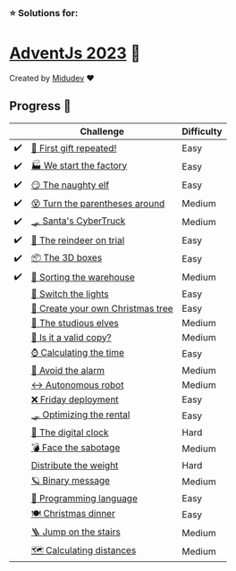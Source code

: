 ### ⭐ Solutions for:
# [AdventJs 2023](https://adventjs.dev/) 🎄

Created by [Midudev](https://twitter.com/midudev) ❤️

## Progress 📅

|  | Challenge  | Difficulty |
| ------------- | -------------- | -------------- |
|✔️| [ 🎁 First gift repeated! ](./1-first-gift-repeated/) | Easy |
|✔️| [ 🏭 We start the factory ](./2-we-start-the-factory/) | Easy |
|✔️| [ 😏 The naughty elf ](./3-the-naughty-elf/) | Easy |
|✔️| [ 😵 Turn the parentheses around ](./4-turn-the-parentheses-around/) | Medium |
|✔️| [ 🛷 Santa's CyberTruck ](./5-santas-cybertruck/) | Medium |
|✔️| [ 🦌 The reindeer on trial ](./6-the-reindeer-on-trial/) | Easy |
|✔️| [ 📦 The 3D boxes ](./7-the-3d-boxes/) | Easy |
|✔️| [ 🏬 Sorting the warehouse ](./8-sorting-the-warehouse/) | Medium |
| | [ 🚦 Switch the lights ](./9-switch-the-lights/) | Easy |
| | [ 🎄 Create your own Christmas tree ](./10-create-your-own-christmas-tree/) | Easy |
| | [ 📖 The studious elves ](./11-the-studious-elves/) | Medium |
| | [ 📸 Is it a valid copy? ](./12-is-it-a-valid-copy/) | Medium |
| | [ ⌚️ Calculating the time ](./13-calculating-the-time/) | Easy |
| | [ 🚨 Avoid the alarm ](./14-avoid-the-alarm/) | Medium |
| | [ ↔️ Autonomous robot ](./15-autonomous-robot/) | Medium |
| | [ ❌ Friday deployment ](./16-friday-deployment/) | Easy |
| | [ 🛷 Optimizing the rental ](./17-optimizing-the-rental/) | Easy |
| | [ 🔢 The digital clock ](./18-the-digital-clock/) | Hard |
| | [ 💣 Face the sabotage ](./19-face-the-sabotage/) | Medium |
| | [  Distribute the weight ](./20-distribute-the-weight/) | Hard |
| | [ 🪐 Binary message ](./21-binary-message/) | Medium |
| | [ 🚂 Programming language ](./22-programming-language/) | Easy |
| | [ 🍽️ Christmas dinner ](./23-christmas-dinner/) | Easy |
| | [ 🪜 Jump on the stairs ](./24-jump-on-the-stairs/) | Medium |
| | [ 🗺️ Calculating distances ](./25-calculating-distances/) | Medium |
